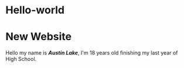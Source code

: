 # Hello-world
<h1>New Website</h1>
<p>Hello my name is <strong><em>Austin Lake</em></strong>, I'm 18 years old finishing my last year of High School.
